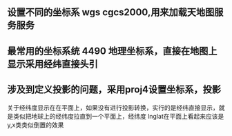 ## 设置不同的坐标系  wgs cgcs2000,用来加载天地图服务服务

## 最常用的坐标系统 4490  地理坐标系，直接在地图上显示采用经纬直接头引

## 涉及到定义投影的问题，采用proj4设置坐标系，投影



关于经纬度显示在在平面上，如果没有进行投影转换，实行的是经纬直接显示，就是类似把地球上的经纬度拉直到一个平面上，经纬度  lnglat在平面上看起来应该是  y,x类类似倒置的效果
